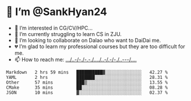 # 👋 I’m @SankHyan24
- 👀 I’m interested in CG/CV/HPC...
- 🌱 I’m currently struggling to learn CS in ZJU.
- 💞️ I’m looking to collaborate on Dalao who want to DaiDai me.
- 💔 I’m glad to learn my professional courses but they are too difficult for me.
- 📫 How to reach me: [.../..-/-./-.-./..../..-/.-/-./..---/....](mailto:sunchuan24@gmail.com)

<!---
SankHyan24/SankHyan24 is a ✨ special ✨ repository because its `README.md` (this file) appears on your GitHub profile.
You can click the Preview link to take a look at your changes.
--->
<!--START_SECTION:waka-->
```text
Markdown   2 hrs 59 mins   ██████████▓░░░░░░░░░░░░░░   42.27 % 
YAML       2 hrs           ███████░░░░░░░░░░░░░░░░░░   28.31 % 
Other      57 mins         ███▒░░░░░░░░░░░░░░░░░░░░░   13.55 % 
CMake      35 mins         ██░░░░░░░░░░░░░░░░░░░░░░░   08.28 % 
JSON       10 mins         ▓░░░░░░░░░░░░░░░░░░░░░░░░   02.37 % 
```
<!--END_SECTION:waka-->
